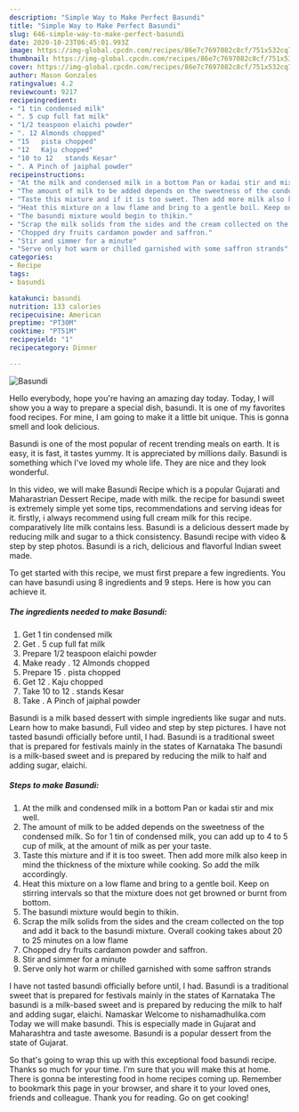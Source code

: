 ```yaml
---
description: "Simple Way to Make Perfect Basundi"
title: "Simple Way to Make Perfect Basundi"
slug: 646-simple-way-to-make-perfect-basundi
date: 2020-10-23T06:45:01.993Z
image: https://img-global.cpcdn.com/recipes/86e7c7697082c8cf/751x532cq70/basundi-recipe-main-photo.jpg
thumbnail: https://img-global.cpcdn.com/recipes/86e7c7697082c8cf/751x532cq70/basundi-recipe-main-photo.jpg
cover: https://img-global.cpcdn.com/recipes/86e7c7697082c8cf/751x532cq70/basundi-recipe-main-photo.jpg
author: Mason Gonzales
ratingvalue: 4.2
reviewcount: 9217
recipeingredient:
- "1 tin condensed milk"
- ". 5 cup full fat milk"
- "1/2 teaspoon elaichi powder"
- ". 12 Almonds chopped"
- "15   pista chopped"
- "12   Kaju chopped"
- "10 to 12   stands Kesar"
- ". A Pinch of jaiphal powder"
recipeinstructions:
- "At the milk and condensed milk in a bottom Pan or kadai stir and mix well."
- "The amount of milk to be added depends on the sweetness of the condensed milk. So for 1 tin of condensed milk, you can add up to 4 to 5 cup of milk, at the amount of milk as per your taste."
- "Taste this mixture and if it is too sweet. Then add more milk also keep in mind the thickness of the mixture while cooking. So add the milk accordingly."
- "Heat this mixture on a low flame and bring to a gentle boil. Keep on stirring intervals so that the mixture does not get browned or burnt from bottom."
- "The basundi mixture would begin to thikin."
- "Scrap the milk solids from the sides and the cream collected on the top and add it back to the basundi mixture. Overall cooking takes about 20 to 25 minutes on a low flame"
- "Chopped dry fruits cardamon powder and saffron."
- "Stir and simmer for a minute"
- "Serve only hot warm or chilled garnished with some saffron strands"
categories:
- Recipe
tags:
- basundi

katakunci: basundi 
nutrition: 133 calories
recipecuisine: American
preptime: "PT30M"
cooktime: "PT51M"
recipeyield: "1"
recipecategory: Dinner

---
```



![Basundi](https://img-global.cpcdn.com/recipes/86e7c7697082c8cf/751x532cq70/basundi-recipe-main-photo.jpg)

Hello everybody, hope you're having an amazing day today. Today, I will show you a way to prepare a special dish, basundi. It is one of my favorites food recipes. For mine, I am going to make it a little bit unique. This is gonna smell and look delicious.

Basundi is one of the most popular of recent trending meals on earth. It is easy, it is fast, it tastes yummy. It is appreciated by millions daily. Basundi is something which I've loved my whole life. They are nice and they look wonderful.

In this video, we will make Basundi Recipe which is a popular Gujarati and Maharastrian Dessert Recipe, made with milk. the recipe for basundi sweet is extremely simple yet some tips, recommendations and serving ideas for it. firstly, i always recommend using full cream milk for this recipe. comparatively lite milk contains less. Basundi is a delicious dessert made by reducing milk and sugar to a thick consistency. Basundi recipe with video &amp; step by step photos. Basundi is a rich, delicious and flavorful Indian sweet made.


To get started with this recipe, we must first prepare a few ingredients. You can have basundi using 8 ingredients and 9 steps. Here is how you can achieve it.

<!--inarticleads1-->

##### The ingredients needed to make Basundi:

1. Get 1 tin condensed milk
1. Get . 5 cup full fat milk
1. Prepare 1/2 teaspoon elaichi powder
1. Make ready . 12 Almonds chopped
1. Prepare 15 .  pista chopped
1. Get 12 .  Kaju chopped
1. Take 10 to 12 .  stands Kesar
1. Take . A Pinch of jaiphal powder


Basundi is a milk based dessert with simple ingredients like sugar and nuts. Learn how to make basundi, Full video and step by step pictures. I have not tasted basundi officially before until, I had. Basundi is a traditional sweet that is prepared for festivals mainly in the states of Karnataka The basundi is a milk-based sweet and is prepared by reducing the milk to half and adding sugar, elaichi. 

<!--inarticleads2-->

##### Steps to make Basundi:

1. At the milk and condensed milk in a bottom Pan or kadai stir and mix well.
1. The amount of milk to be added depends on the sweetness of the condensed milk. So for 1 tin of condensed milk, you can add up to 4 to 5 cup of milk, at the amount of milk as per your taste.
1. Taste this mixture and if it is too sweet. Then add more milk also keep in mind the thickness of the mixture while cooking. So add the milk accordingly.
1. Heat this mixture on a low flame and bring to a gentle boil. Keep on stirring intervals so that the mixture does not get browned or burnt from bottom.
1. The basundi mixture would begin to thikin.
1. Scrap the milk solids from the sides and the cream collected on the top and add it back to the basundi mixture. Overall cooking takes about 20 to 25 minutes on a low flame
1. Chopped dry fruits cardamon powder and saffron.
1. Stir and simmer for a minute
1. Serve only hot warm or chilled garnished with some saffron strands


I have not tasted basundi officially before until, I had. Basundi is a traditional sweet that is prepared for festivals mainly in the states of Karnataka The basundi is a milk-based sweet and is prepared by reducing the milk to half and adding sugar, elaichi. Namaskar Welcome to nishamadhulika.com Today we will make basundi. This is especially made in Gujarat and Maharashtra and taste awesome. Basundi is a popular dessert from the state of Gujarat. 

So that's going to wrap this up with this exceptional food basundi recipe. Thanks so much for your time. I'm sure that you will make this at home. There is gonna be interesting food in home recipes coming up. Remember to bookmark this page in your browser, and share it to your loved ones, friends and colleague. Thank you for reading. Go on get cooking!
